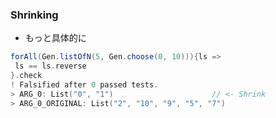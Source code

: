 ### Shrinking

- もっと具体的に

```scala
forAll(Gen.listOfN(5, Gen.choose(0, 10))){ls =>
 ls == ls.reverse
}.check
! Falsified after 0 passed tests.
> ARG_0: List("0", "1")                      // <- Shrink
> ARG_0_ORIGINAL: List("2", "10", "9", "5", "7")
```
